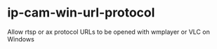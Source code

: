 # ip-cam-win-url-protocol
Allow rtsp or ax protocol URLs to be opened with wmplayer or VLC on Windows
